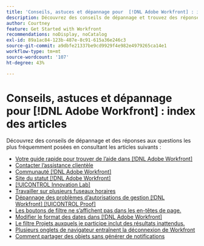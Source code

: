 ```yaml
---
title: 'Conseils, astuces et dépannage pour  [!DNL Adobe Workfront] : index des articles'
description: Découvrez des conseils de dépannage et trouvez des réponses aux questions les plus fréquemment posées en consultant les articles de cette section.
author: Courtney
feature: Get Started with Workfront
recommendations: noDisplay, noCatalog
exl-id: 89a1ac84-123b-487e-8c91-615a36e246c3
source-git-commit: a9dbfe21337be9cd9929f4e982e4979265ca14e1
workflow-type: tm+mt
source-wordcount: '107'
ht-degree: 43%

---
```


# Conseils, astuces et dépannage pour [!DNL Adobe Workfront] : index des articles

<!--Audited: 5/2025-->

Découvrez des conseils de dépannage et des réponses aux questions les plus fréquemment posées en consultant les articles suivants :

* [Votre guide rapide pour trouver de l’aide dans  [!DNL Adobe Workfront]](../../workfront-basics/tips-tricks-and-troubleshooting/guide-for-help-in-workfront.md)
* [Contacter l’assistance clientèle](../../workfront-basics/tips-tricks-and-troubleshooting/contact-customer-support.md)
* [Communauté  [!DNL Adobe Workfront] ](../../workfront-basics/tips-tricks-and-troubleshooting/workfront-community.md)
* [Site du statut  [!DNL Adobe Workfront] ](../../workfront-basics/tips-tricks-and-troubleshooting/understand-the-status-site.md)
* [[!UICONTROL Innovation Lab]](../../workfront-basics/tips-tricks-and-troubleshooting/idea-exchange.md)
* [Travailler sur plusieurs fuseaux horaires](../../workfront-basics/tips-tricks-and-troubleshooting/working-across-timezones.md)
* [Dépannage des problèmes d’autorisations de gestion [!DNL Workfront] [!UICONTROL Proof]](../../workfront-basics/tips-tricks-and-troubleshooting/wp-manager-permissions-troubleshooting.md)
* [Les boutons de filtre ne s’affichent pas dans les en-têtes de page.](../../workfront-basics/tips-tricks-and-troubleshooting/filter-buttons-do-not-display-in-page-headers.md)
* [Modifier le format des dates dans  [!DNL Adobe Workfront]](../tips-tricks-and-troubleshooting/change-date-format-chrome.md)
* [Le filtre Projets auxquels je participe inclut des résultats inattendus.](../tips-tricks-and-troubleshooting/projects-im-on-filter-including-unexpected-results.md)
* [Plusieurs onglets de navigateur entraînent la déconnexion de Workfront](/help/quicksilver/workfront-basics/tips-tricks-and-troubleshooting/multiple-browser-tabs-cause-logout.md)
* [Comment partager des objets sans générer de notifications](/help/quicksilver/workfront-basics/tips-tricks-and-troubleshooting/how-to-share-objects-without-sending-out-notifications.md)
